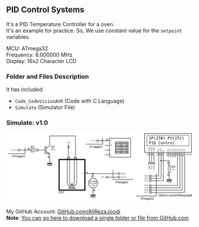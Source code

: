 ## PID Control Systems
It's a PID Temperature Controller for a oven.   
It's an example for practice. So, We use constant value for the `setpoint` variables.  

MCU:        ATmega32  
Frequency:  8.000000 MHz  
Display:    16x2 Character LCD   

### Folder and Files Description
It has included:
- `Code_CodeVisionAVR` (Code with C Language)
- `Simulate` (Simulator File)

### Simulate: v1.0
![](Simulate/v1.0.png)

My GitHub Account: [GitHub.com/AliRezaJoodi](https://github.com/AliRezaJoodi)  
**Note**: [You can go here to download a single folder or file from GitHub.com](https://minhaskamal.github.io/DownGit/#/home)
